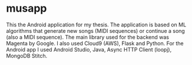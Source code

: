 # musapp
This the Android application for my thesis. The application is based on ML algorithms that generate new songs (MIDI sequences) or continue a song (also a MIDI sequence).
The main library used for the backend was Magenta by Google. I also used Cloud9 (AWS), Flask and Python.
For the Android app I used Android Studio, Java, Async HTTP Client (loopj), MongoDB Stitch.
